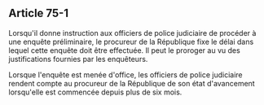 Article 75-1
----
Lorsqu'il donne instruction aux officiers de police judiciaire de procéder à une
enquête préliminaire, le procureur de la République fixe le délai dans lequel
cette enquête doit être effectuée. Il peut le proroger au vu des justifications
fournies par les enquêteurs.

Lorsque l'enquête est menée d'office, les officiers de police judiciaire rendent
compte au procureur de la République de son état d'avancement lorsqu'elle est
commencée depuis plus de six mois.
